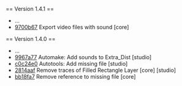 == Version 1.4.1 ==
- ...
- [9700b67](https://github.com/synfig/synfig/commit/9700b677051ed95660887938a95a784576502ba0) Export video files with sound [core]

== Version 1.4.0 ==
- ...
- [9967a77](https://github.com/synfig/synfig/commit/9967a771d5d1e8dfda6e26b8b5451f9f4493bc9f) Automake: Add sounds to Extra_Dist [studio]
- [c0c24e0](https://github.com/synfig/synfig/commit/c0c24e0bc5652713f4defb3684c2573bf8cc2bd3) Autotools: Add missing file [studio]
- [2814aaf](https://github.com/synfig/synfig/commit/2814aafab075d9b6a703c0b430f4bf527fa50e2e) Remove traces of Filled Rectangle Layer [core] [studio]
- [bb18fa7](https://github.com/synfig/synfig/commit/bb18fa7fc4d58ea41142d3b821dfc8b939a9ff1e) Remove reference to missing file [core]

